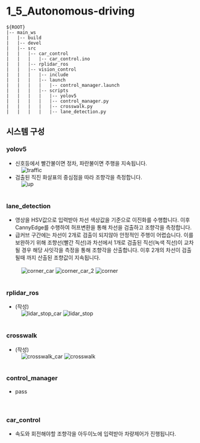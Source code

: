 # 1_5_Autonomous-driving
```  
${ROOT}  
|-- main_ws
|   |-- build
|   |-- devel
|   |-- src
|   |   |-- car_control
|   |   |   |-- car_control.ino
|   |   |-- rplidar_ros
|   |   |-- vision_control
|   |   |   |-- include
|   |   |   |-- launch
|   |   |   |   |-- control_manager.launch
|   |   |   |-- scripts
|   |   |   |   |-- yolov5
|   |   |   |   |-- control_manager.py
|   |   |   |   |-- crosswalk.py
|   |   |   |   |-- lane_detection.py
```  

## **시스템 구성**
### yolov5<br/>
  * 신호등에서 빨간불이면 정차, 파란불이면 주행을 지속됩니다.<br/>
  &nbsp;&nbsp;&nbsp;&nbsp;![traffic](https://github.com/user-attachments/assets/3325e0f3-8c5d-4c82-a0a7-7be784703e73)<br/>
  * 검출된 직진 화살표의 중심점을 따라 조향각을 측정합니다.<br/>
  &nbsp;&nbsp;&nbsp;&nbsp;![up](https://github.com/user-attachments/assets/31a45dc7-18eb-40d6-99ba-eb056b66a686)
  <br/><br/>

  ### lane_detection<br/>
  * 영상을 HSV값으로 입력받아 차선 색상값을 기준으로 이진화를 수행합니다. 이후 CannyEdge를 수행하여 허프변환을 통해 차선을 검출하고 조향각을 측정합니다.<br/>
  * 급커브 구간에는 차선이 2개로 검출이 되지않아 안정적인 주행이 어렵습니다. 이를 보완하기 위해 조향선(빨간 직선)과 차선에서 1개로 검출된 직선(녹색 직선)이 교차 될 경우 해당 사잇각을 측정을 통해 조향각을 산출합니다. 이후 2개의 차선이 검출될때 까지 산출된 조향값이 지속됩니다.<br/><br/>
  &nbsp;&nbsp;&nbsp;&nbsp;![corner_car](https://github.com/user-attachments/assets/e47474e8-4d9f-457a-be03-36fc9e5626a0)
  ![corner_car_2](https://github.com/user-attachments/assets/db806a82-9a8e-496d-b097-b1e1c86c8aa5)
  ![corner](https://github.com/user-attachments/assets/b60fbfa3-19ae-44d1-b356-1e43c62b72bb)
  <br/><br/>
  
  ### rplidar_ros<br/>
  * (작성)<br/>
  &nbsp;&nbsp;&nbsp;&nbsp;![lidar_stop_car](https://github.com/user-attachments/assets/8afdf4c6-7ab2-4ce3-9058-aea1ad58eadf)
  ![lidar_stop](https://github.com/user-attachments/assets/8510b564-6831-4b4b-8025-5e3552905c56)
  <br/><br/>

  ### crosswalk<br/>
  * (작성)<br/>
  &nbsp;&nbsp;&nbsp;&nbsp;![crosswalk_car](https://github.com/user-attachments/assets/934a6ca3-5cdd-45b0-a8b3-636f9b35682c)
  ![crosswalk](https://github.com/user-attachments/assets/351b5768-9822-40c2-b23f-ddae6693ef13)
  <br/><br/>

  ### control_manager<br/>
  * pass<br/>
  <br/><br/>
  
  ### car_control<br/>
  * 속도와 회전해야할 조향각을 아두이노에 입력받아 차량제어가 진행됩니다.
  <br/><br/>
